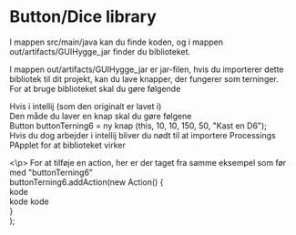 # Button/Dice library

I mappen src/main/java kan du finde koden, og i mappen out/artifacts/GUIHygge_jar finder du biblioteket.<br>

I mappen out/artifacts/GUIHygge_jar er jar-filen, hvis du importerer dette bibliotek til dit projekt, kan du lave knapper, der fungerer som terninger.<br>
For at bruge biblioteket skal du gøre følgende<br>

Hvis i intellij (som den originalt er lavet i) <br>
Den måde du laver en knap skal du gøre følgene<br>
Button buttonTerning6 = ny knap (this, 10, 10, 150, 50, "Kast en D6");<br>
Hvis du dog arbejder i intellij bliver du nødt til at importere Processings PApplet for at biblioteket virker<br><p>
 <\p>
For at tilføje en action, her er der taget fra samme eksempel som før med "buttonTerning6" <br>
 buttonTerning6.addAction(new Action() { <br>
     kode <br>
        kode kode <br>
 }<br>
 ); <br>
